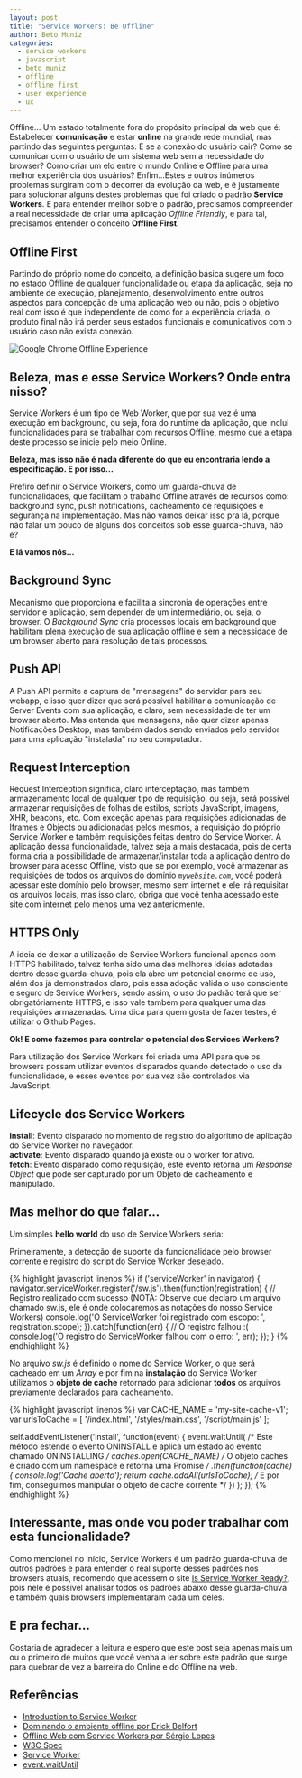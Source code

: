 ```yaml
---
layout: post
title: "Service Workers: Be Offline"
author: Beto Muniz
categories:
  - service workers
  - javascript
  - beto muniz
  - offline
  - offline first
  - user experience
  - ux
---
```


Offline... Um estado totalmente fora do propósito principal da web que é: Estabelecer **comunicação** e estar **online** na grande rede mundial, mas partindo das seguintes perguntas: E se a conexão do usuário cair? Como se comunicar com o usuário de um sistema web sem a necessidade do browser? Como criar um elo entre o mundo Online e Offline para uma melhor experiência dos usuários? Enfim...Estes e outros inúmeros problemas surgiram com o decorrer da evolução da web, e é justamente para solucionar alguns destes problemas que foi criado o padrão **Service Workers**. E para entender melhor sobre o padrão, precisamos compreender a real necessidade de criar uma aplicação *Offline Friendly*, e para tal, precisamos entender o conceito **Offline First**.
<!--more-->
## Offline First

Partindo do próprio nome do conceito, a definição básica sugere um foco no estado Offline de qualquer funcionalidade ou etapa da aplicação, seja no ambiente de execução, planejamento, desenvolvimento entre outros aspectos para concepção de uma aplicação web ou não, pois o objetivo real com isso é que independente de como for a experiência criada, o produto final não irá perder seus estados funcionais e comunicativos com o usuário caso não exista conexão.

![Google Chrome Offline Experience](http://i.imgur.com/clwc4Qw.gif)

## Beleza, mas e esse Service Workers? Onde entra nisso?

Service Workers é um tipo de Web Worker, que por sua vez é uma execução em background, ou seja, fora do runtime da aplicação, que inclui funcionalidades para se trabalhar com recursos Offline, mesmo que a etapa deste processo se inicie pelo meio Online.

**Beleza, mas isso não é nada diferente do que eu encontraria lendo a especificação. E por isso...**<br>

Prefiro definir o Service Workers, como um guarda-chuva de funcionalidades, que facilitam o trabalho Offline através de recursos como: background sync, push notifications, cacheamento de requisições e segurança na implementação. Mas não vamos deixar isso pra lá, porque não falar um pouco de alguns dos conceitos sob esse guarda-chuva, não é? 

**E lá vamos nós...**

## Background Sync

Mecanismo que proporciona e facilita a sincronia de operações entre servidor e aplicação, sem depender de um intermediário, ou seja, o browser. O *Background Sync* cria processos locais em background que habilitam plena execução de sua aplicação offline e sem a necessidade de um browser aberto para resolução de tais processos.

## Push API

A Push API permite a captura de "mensagens" do servidor para seu webapp, e isso quer dizer que será possível habilitar a comunicação de Server Events com sua aplicação, e claro, sem necessidade de ter um browser aberto. Mas entenda que mensagens, não quer dizer apenas Notificações Desktop, mas também dados sendo enviados pelo servidor para uma aplicação "instalada" no seu computador.

## Request Interception

Request Interception significa, claro interceptação, mas também armazenamento local de qualquer tipo de requisição, ou seja, será possível armazenar requisições de folhas de estilos, scripts JavaScript, imagens, XHR, beacons, etc. Com exceção apenas para requisições adicionadas de Iframes e Objects ou adicionadas pelos mesmos, a requisição do próprio Service Worker e também requisições feitas dentro do Service Worker. A aplicação dessa funcionalidade, talvez seja a mais destacada, pois de certa forma cria a possibilidade de armazenar/instalar toda a aplicação dentro do browser para acesso Offline, visto que se por exemplo, você armazenar as requisições de todos os arquivos do domínio *`mywebsite.com`*, você poderá acessar este domínio pelo browser, mesmo sem internet e ele irá requisitar os arquivos locais, mas isso claro, obriga que você tenha acessado este site com internet pelo menos uma vez anteriomente.

## HTTPS Only

A ideia de deixar a utilização de Service Workers funcional apenas com HTTPS habilitado, talvez tenha sido uma das melhores ideias adotadas dentro desse guarda-chuva, pois ela abre um potencial enorme de uso, além dos já demonstrados claro, pois essa adoção valida o uso consciente e seguro de Service Workers, sendo assim, o uso do padrão terá que ser obrigatóriamente HTTPS, e isso vale também para qualquer uma das requisições armazenadas. Uma dica para quem gosta de fazer testes, é utilizar o Github Pages.

**Ok! E como fazemos para controlar o potencial dos Services Workers?**

Para utilização dos Service Workers foi criada uma API para que os browsers possam utilizar eventos disparados quando detectado o uso da funcionalidade, e esses eventos por sua vez são controlados via JavaScript.

## Lifecycle dos Service Workers

**install**: Evento disparado no momento de registro do algoritmo de aplicação do Service Worker no navegador.<br>
**activate**: Evento disparado quando já existe ou o worker for ativo.<br>
**fetch**: Evento disparado como requisição, este evento retorna um *Response Object* que pode ser capturado por um Objeto de cacheamento e manipulado.

## Mas melhor do que falar...

Um simples **hello world** do uso de Service Workers seria:

Primeiramente, a detecção de suporte da funcionalidade pelo browser corrente e registro do script do Service Worker desejado.

{% highlight javascript linenos %}
if ('serviceWorker' in navigator) {
  navigator.serviceWorker.register('/sw.js').then(function(registration) {
    // Registro realizado com sucesso (NOTA: Observe que declaro um arquivo chamado sw.js, ele é onde colocaremos as notações do nosso Service Workers)
    console.log('O ServiceWorker foi registrado com escopo: ',    registration.scope);
  }).catch(function(err) {
    // O registro falhou :(
    console.log('O registro do ServiceWorker falhou com o erro: ', err);
  });
}
{% endhighlight %}

No arquivo *sw.js* é definido o nome do Service Worker, o que será cacheado em um *Array* e por fim na **instalação** do Service Worker utilizamos o **objeto de cache** retornado para adicionar **todos** os arquivos previamente declarados para cacheamento.

{% highlight javascript linenos %}
var CACHE_NAME = 'my-site-cache-v1';
var urlsToCache = [
  '/index.html',
  '/styles/main.css',
  '/script/main.js'
];

self.addEventListener('install', function(event) {
  event.waitUntil( /* Este método estende o evento ONINSTALL e aplica um estado ao evento chamado ONINSTALLING */
    caches.open(CACHE_NAME) /* O objeto caches é criado com um namespace e retorna uma Promise */
      .then(function(cache) {
        console.log('Cache aberto');
        return cache.addAll(urlsToCache); /* E por fim, conseguimos manipular o objeto de cache corrente */
      })
  );
});
{% endhighlight %}

## Interessante, mas onde vou poder trabalhar com esta funcionalidade?

Como mencionei no início, Service Workers é um padrão guarda-chuva de outros padrões e para entender o real suporte desses padrões nos browsers atuais, recomendo que acessem o site [Is Service Worker Ready?](https://jakearchibald.github.io/isserviceworkerready/), pois nele é possível analisar todos os padrões abaixo desse guarda-chuva e também quais browsers implementaram cada um deles.

## E pra fechar...

Gostaria de agradecer a leitura e espero que este post seja apenas mais um ou o primeiro de muitos que você venha a ler sobre este padrão que surge para quebrar de vez a barreira do Online e do Offline na web. 

## Referências
 - [Introduction to Service Worker](http://www.html5rocks.com/en/tutorials/service-worker/introduction/)
 - [Dominando o ambiente offline por Erick Belfort](https://speakerdeck.com/erickbelfy/serviceworker-dominando-o-ambiente-offline)
 - [Offline Web com Service Workers por Sérgio Lopes](http://pt.slideshare.net/caelumdev/serviceworkers-sergio)
 - [W3C Spec](http://www.w3.org/TR/service-workers/)
 - [Service Worker](https://github.com/slightlyoff/ServiceWorker)
 - [event.waitUntil](https://slightlyoff.github.io/ServiceWorker/spec/service_worker/#wait-until-method)
